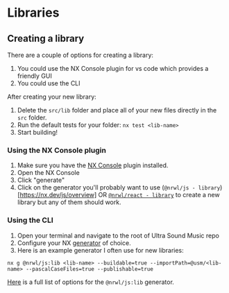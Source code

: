 # Libraries

## Creating a library

There are a couple of options for creating a library:

1. You could use the NX Console plugin for vs code which provides a friendly GUI
2. You could use the CLI

After creating your new library:

1. Delete the `src/lib` folder and place all of your new files directly in the `src` folder.
2. Run the default tests for your folder: `nx test <lib-name>`
3. Start building!

### Using the NX Console plugin

1. Make sure you have the [NX Console](https://marketplace.visualstudio.com/items?itemName=nrwl.angular-console) plugin installed.
2. Open the NX Console
3. Click "generate"
4. Click on the generator you'll probably want to use (`@nrwl/js - library`)[https://nx.dev/js/overview] OR [`@nrwl/react - library`](https://nx.dev/js/overview) to create a new library but any of them should work.

### Using the CLI

1. Open your terminal and navigate to the root of Ultra Sound Music repo
2. Configure your NX [generator](https://nx.dev/generators/using-schematics) of choice.
3. Here is an example generator I often use for new libraries:

```
nx g @nrwl/js:lib <lib-name> --buildable=true --importPath=@usm/<lib-name> --pascalCaseFiles=true --publishable=true
```

[Here](https://nx.dev/js/library) is a full list of options for the `@nrwl/js:lib` generator.
